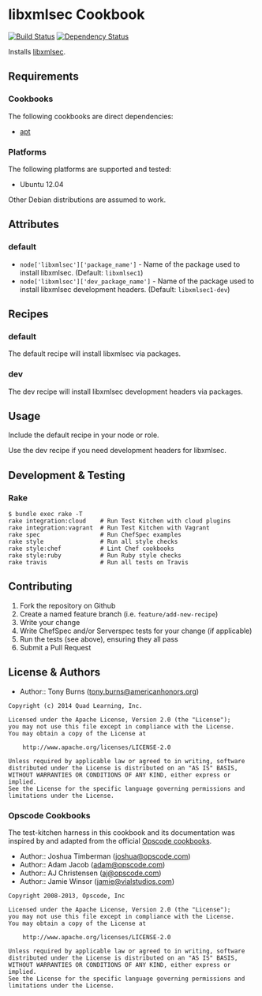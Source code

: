# libxmlsec Cookbook

[![Build Status](https://travis-ci.org/americanhonors/chef-libxmlsec.svg?branch=master)][build-status]
[![Dependency Status](https://gemnasium.com/americanhonors/chef-libxmlsec.svg)][dependency-status]

Installs [libxmlsec][libxmlsec].

## Requirements

### Cookbooks

The following cookbooks are direct dependencies:

* [apt][apt-cookbook]

### Platforms

The following platforms are supported and tested:

* Ubuntu 12.04

Other Debian distributions are assumed to work.

## Attributes

### default

* `node['libxmlsec']['package_name']` - Name of the package used to install libxmlsec. (Default: `libxmlsec1`)
* `node['libxmlsec']['dev_package_name']` - Name of the package used to install libxmlsec development headers. (Default: `libxmlsec1-dev`)

## Recipes

### default

The default recipe will install libxmlsec via packages.

### dev

The dev recipe will install libxmlsec development headers via packages.

## Usage

Include the default recipe in your node or role.

Use the dev recipe if you need development headers for libxmlsec.

## Development & Testing

### Rake

    $ bundle exec rake -T
    rake integration:cloud    # Run Test Kitchen with cloud plugins
    rake integration:vagrant  # Run Test Kitchen with Vagrant
    rake spec                 # Run ChefSpec examples
    rake style                # Run all style checks
    rake style:chef           # Lint Chef cookbooks
    rake style:ruby           # Run Ruby style checks
    rake travis               # Run all tests on Travis

## Contributing

1. Fork the repository on Github
2. Create a named feature branch (i.e. `feature/add-new-recipe`)
3. Write your change
4. Write ChefSpec and/or Serverspec tests for your change (if applicable)
5. Run the tests (see above), ensuring they all pass
6. Submit a Pull Request

## License & Authors

* Author:: Tony Burns (<tony.burns@americanhonors.org>)

```text
Copyright (c) 2014 Quad Learning, Inc.

Licensed under the Apache License, Version 2.0 (the "License");
you may not use this file except in compliance with the License.
You may obtain a copy of the License at

    http://www.apache.org/licenses/LICENSE-2.0

Unless required by applicable law or agreed to in writing, software
distributed under the License is distributed on an "AS IS" BASIS,
WITHOUT WARRANTIES OR CONDITIONS OF ANY KIND, either express or implied.
See the License for the specific language governing permissions and
limitations under the License.
```

### Opscode Cookbooks

The test-kitchen harness in this cookbook and its documentation was inspired by
and adapted from the official [Opscode cookbooks][opscode-cookbooks].

* Author:: Joshua Timberman (<joshua@opscode.com>)
* Author:: Adam Jacob (<adam@opscode.com>)
* Author:: AJ Christensen (<aj@opscode.com>)
* Author:: Jamie Winsor (<jamie@vialstudios.com>)

```text
Copyright 2008-2013, Opscode, Inc

Licensed under the Apache License, Version 2.0 (the "License");
you may not use this file except in compliance with the License.
You may obtain a copy of the License at

    http://www.apache.org/licenses/LICENSE-2.0

Unless required by applicable law or agreed to in writing, software
distributed under the License is distributed on an "AS IS" BASIS,
WITHOUT WARRANTIES OR CONDITIONS OF ANY KIND, either express or implied.
See the License for the specific language governing permissions and
limitations under the License.
```

[build-status]: https://travis-ci.org/americanhonors/chef-libxmlsec
[dependency-status]: https://gemnasium.com/americanhonors/chef-libxmlsec
[libxmlsec]: http://www.aleksey.com/xmlsec/
[apt-cookbook]: https://github.com/opscode-cookbooks/apt
[opscode-cookbooks]: https://github.com/opscode-cookbooks
